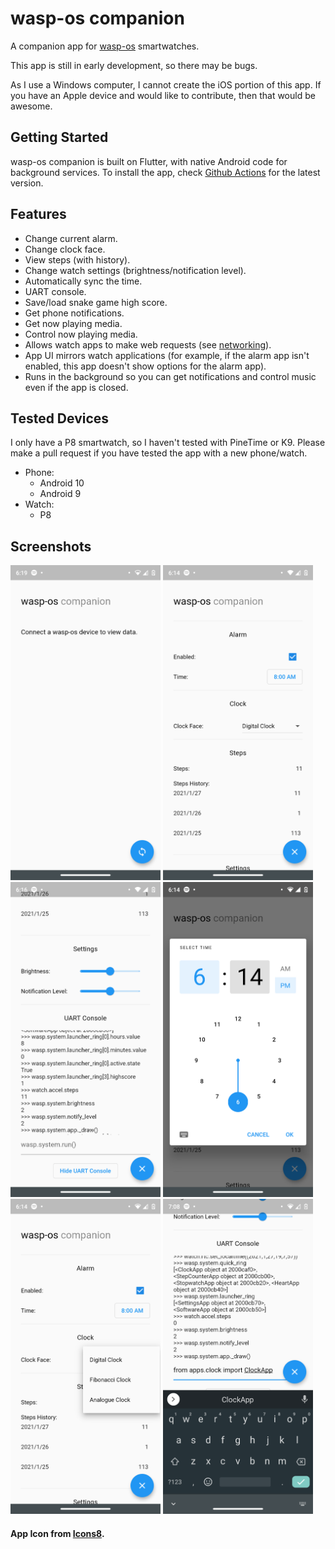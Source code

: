 
# wasp-os companion

A companion app for [wasp-os](https://github.com/daniel-thompson/wasp-os/) smartwatches.

This app is still in early development, so there may be bugs.

As I use a Windows computer, I cannot create the iOS portion of this app. If you have an Apple device and would like to contribute, then that would be awesome.

## Getting Started

wasp-os companion is built on Flutter, with native Android code for background services.
To install the app, check [Github Actions](https://github.com/tb100/wasp-os-companion/actions) for the latest version.

## Features
 - Change current alarm.
 - Change clock face.
 - View steps (with history).
 - Change watch settings (brightness/notification level).
 - Automatically sync the time.
 - UART console.
 - Save/load snake game high score.
 - Get phone notifications.
 - Get now playing media.
 - Control now playing media.
 - Allows watch apps to make web requests (see [networking](.docs/NETWORK.md)).
 - App UI mirrors watch applications (for example, if the alarm app isn't enabled, this app doesn't show options for the alarm app).
 - Runs in the background so you can get notifications and control music even if the app is closed.
 
## Tested Devices
I only have a P8 smartwatch, so I haven't tested with PineTime or K9. Please make a pull request if you have tested the app with a new phone/watch.
 - Phone:
     - Android 10
     - Android 9
 - Watch:
     - P8

## Screenshots
           
<img src=".screenshots/Home.png" width="240" height="504"> <img src=".screenshots/Alarm_and_Clock_and_Steps.png" width="240" height="504"> <img src=".screenshots/UART_Console_and_Settings.png" width="240" height="504"> <img src=".screenshots/Alarm_Time_Picker.png" width="240" height="504"> <img src=".screenshots/Clock_Picker.png" width="240" height="504"> <img src=".screenshots/UART_Demo.png" width="240" height="504">



#### App Icon from [Icons8](https://icons8.com/).